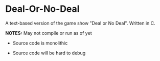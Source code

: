 # Deal-Or-No-Deal
A text-based version of the game show "Deal or No Deal". Written in C.

**NOTES:** May not compile or run as of yet

- Source code is monolithic

- Source code will be hard to debug
